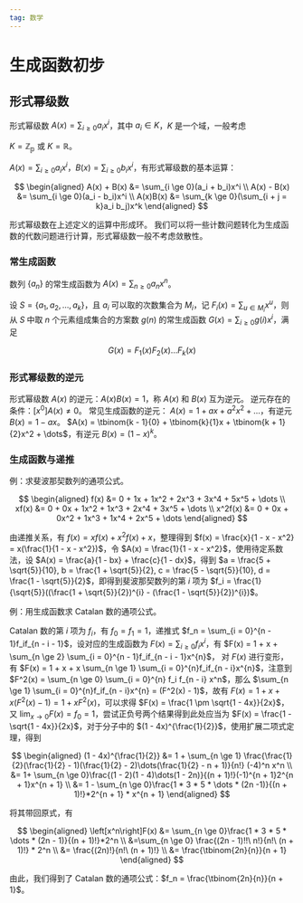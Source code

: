 ```yaml
---
tag: 数学
---
```


<head>
    <script src="https://cdn.mathjax.org/mathjax/latest/MathJax.js?config=TeX-AMS-MML_HTMLorMML" type="text/javascript"></script>
    <script type="text/x-mathjax-config">
        MathJax.Hub.Config({
            tex2jax: {
            skipTags: ['script', 'noscript', 'style', 'textarea', 'pre'],
            inlineMath: [['$','$']]
            }
        });
    </script>
</head>

# 生成函数初步
## 形式幂级数
形式幂级数 $A(x) = \sum_{i \ge 0} a_ix^i$，其中 $a_i \in K$，$K$ 是一个域，一般考虑

$K = \mathbb{Z}_{\mathbb{p}}$ 或 $K = \mathbb{R}$。

$A(x) = \sum_{i \ge 0} a_ix^i$，$B(x) = \sum_{i \ge 0}b_ix^i$，有形式幂级数的基本运算：

$$
\begin{aligned}
A(x) + B(x) &= \sum_{i \ge 0}(a_i + b_i)x^i \\
A(x) - B(x) &= \sum_{i \ge 0}(a_i - b_i)x^i \\
A(x)B(x) &= \sum_{k \ge 0}(\sum_{i + j = k}a_i b_j)x^k
\end{aligned}
$$

形式幂级数在上述定义的运算中形成环。
我们可以将一些计数问题转化为生成函数的代数问题进行计算，形式幂级数一般不考虑敛散性。

### 常生成函数
数列 $\{a_n\}$ 的常生成函数为 $A(x)= \sum_{n \ge 0}a_n x^n$。

设 $S = \{a_1, a_2, \dots, a_k\}$，且 $a_i$ 可以取的次数集合为 $M_i$，记 $F_i(x) = \sum_{u \in M_i}x^u$，则从 $S$ 中取 $n$ 个元素组成集合的方案数 $g(n)$ 的常生成函数 $G(x) = \sum_{i \ge 0}g(i)x^i$，满足

$$
G(x) = F_1(x)F_2(x)\dots F_k(x)
$$

### 形式幂级数的逆元
形式幂级数 $A(x)$ 的逆元：$A(x)B(x) = 1$，称 $A(x)$ 和 $B(x)$ 互为逆元。
逆元存在的条件：$[x^0]A(x) \neq 0$。
常见生成函数的逆元：
$A(x) = 1 + ax + a^2x^2 + \dots$，有逆元 $B(x) = 1 - ax$。
$A(x) = \tbinom{k - 1}{0} + \tbinom{k}{1}x + \tbinom{k + 1}{2}x^2 + \dots$，有逆元 $B(x) = (1 - x)^k$。

### 生成函数与递推
例：求斐波那契数列的通项公式。

$$
\begin{aligned}
f(x) &= 0 + 1x + 1x^2 + 2x^3 + 3x^4 + 5x^5 + \dots \\
xf(x) &= 0 + 0x + 1x^2 + 1x^3 + 2x^4 + 3x^5 + \dots \\
x^2f(x) &= 0 + 0x + 0x^2 + 1x^3 + 1x^4 + 2x^5 + \dots
\end{aligned}
$$

由递推关系，有 $f(x) = xf(x) + x^2f(x) + x$，整理得到 $f(x) = \frac{x}{1 - x - x^2} = x(\frac{1}{1 - x - x^2})$，令 $A(x) = \frac{1}{1 - x - x^2}$，使用待定系数法，设 $A(x) = \frac{a}{1 - bx} + \frac{c}{1 - dx}$，得到 $a = \frac{5 + \sqrt{5}}{10}, b = \frac{1 + \sqrt{5}}{2}, c = \frac{5 - \sqrt{5}}{10}, d = \frac{1 - \sqrt{5}}{2}$，即得到斐波那契数列的第 $i$ 项为 $f_i = \frac{1}{\sqrt{5}}((\frac{1 + \sqrt{5}}{2})^{i} - (\frac{1 - \sqrt{5}}{2})^{i})$。

例：用生成函数求 Catalan 数的通项公式。

Catalan 数的第 $i$ 项为 $f_i$，有 $f_0 = f_1 = 1$，递推式 $f_n = \sum_{i = 0}^{n - 1}f_if_{n - i - 1}$，设对应的生成函数为 $F(x) = \sum_{i \ge 0}f_i x^i$，有 $F(x) = 1 + x + \sum_{n \ge 2} \sum_{i = 0}^{n - 1}f_if_{n - i - 1}x^{n}$，
对 $F(x)$ 进行变形，有 $F(x) = 1 + x + x \sum_{n \ge 1} \sum_{i = 0}^{n}f_if_{n - i}x^{n}$，注意到 $F^2(x) = \sum_{n \ge 0} \sum_{i = 0}^{n} f_i f_{n - i} x^n$，那么 $\sum_{n \ge 1} \sum_{i = 0}^{n}f_if_{n - i}x^{n} = (F^2(x) - 1)$，故有 $F(x) = 1 + x + x(F^2(x) - 1) = 1 + xF^2(x)$，可以求得 $F(x) = \frac{1 \pm \sqrt{1 - 4x}}{2x}$，又 $\lim_{x \to 0}F(x) = f_0 = 1$，尝试正负号两个结果得到此处应当为 $F(x) = \frac{1 - \sqrt{1 - 4x}}{2x}$，对于分子中的 $(1 - 4x)^{\frac{1}{2}}$，使用扩展二项式定理，得到

$$
\begin{aligned}
(1 - 4x)^{\frac{1}{2}} &= 1 + \sum_{n \ge 1} \frac{\frac{1}{2}(\frac{1}{2} - 1)(\frac{1}{2} - 2)\dots(\frac{1}{2} - n + 1)}{n!} (-4)^n x^n \\
&= 1+ \sum_{n \ge 0}\frac{(1 - 2)(1 - 4)\dots(1 - 2n)}{(n + 1)!}(-1)^{n + 1}2^{n + 1}x^{n + 1} \\
&= 1 - \sum_{n \ge 0}\frac{1 * 3 * 5 * \dots * (2n -1)}{(n + 1)!}*2^{n + 1} * x^{n + 1}
\end{aligned}
$$

将其带回原式，有

$$
\begin{aligned}
\left[x^n\right]F(x) &= \sum_{n \ge 0}\frac{1 * 3 * 5 * \dots * (2n - 1)}{(n + 1)!}*2^n \\
&=\sum_{n \ge 0} \frac{(2n - 1)!!\ n!}{n!\ (n + 1)!} * 2^n \\
&= \frac{(2n)!}{n!\ (n + 1)!} \\
&= \frac{\tbinom{2n}{n}}{n + 1}
\end{aligned}
$$

由此，我们得到了 Catalan 数的通项公式：$f_n = \frac{\tbinom{2n}{n}}{n + 1}$。
